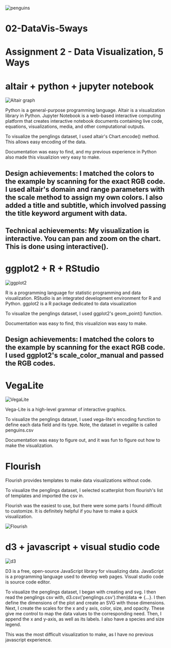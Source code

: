 
![penguins](https://github.com/cs4804-24c/a2-DataVis-5Ways/assets/412089/accc5680-3c77-4d29-9502-d3ff8cd922af)

# 02-DataVis-5ways

Assignment 2 - Data Visualization, 5 Ways  
===

# altair + python + jupyter notebook

![Altair graph]([img/<altair.png>](https://github.com/kwang1004/a2-DataVis-5Ways/blob/main/img/altair.png))

Python is a general-purpose programming language. Altair is a visualization library in Python. Jupyter Notebook is a web-based interactive computing platform that creates interactive notebook documents containing live code, equations, visualizations, media, and other computational outputs. 

To visualize the penglings dataset, I used altair's Chart.encode() method. This allows easy encoding of the data.

Documentation was easy to find, and my previous experience in Python also made this visualizion very easy to make. 

## Design achievements: I matched the colors to the example by scanning for the exact RGB code. I used altair's domain and range parameters with the scale method to assign my own colors. I also added a title and subtitle, which involved passing the title keyword argument with data.
## Technical achievements: My visualization is interactive. You can pan and zoom on the chart. This is done using interactive(). 

# ggplot2 + R + RStudio

![ggplot2](img/<ggplot2.png>)

R is a programming language for statistic programming and data visualization. RStudio is an integrated development environment for R and Python. ggplot2 is a R package dedicated to data visualization

To visualize the penglings dataset, I used ggplot2's geom_point() function. 

Documentation was easy to find, this visualizion was easy to make. 

## Design achievements: I matched the colors to the example by scanning for the exact RGB code. I used ggplot2's scale_color_manual and passed the RGB codes.

# VegaLite

![VegaLite](img/<Vega.png>)

Vega-Lite is a high-level grammar of interactive graphics.

To visualize the penglings dataset, I used vega-lite's encoding function to define each data field and its type. Note, the dataset in vegalite is called penguins.csv

Documentation was easy to figure out, and it was fun to figure out how to make the visualization.

# Flourish

Flourish provides templates to make data visualizations without code.

To visualize the penglings dataset, I selected scatterplot from flourish's list of templates and imported the csv in. 

Flourish was the easiest to use, but there were some parts I found difficult to customize. It is definitely helpful if you have to make a quick visualization. 

![Flourish](img/<flourish.png>)

# d3 + javascript + visual studio code

![d3](img/<d3.png>)

D3 is a free, open-source JavaScript library for visualizing data. JavaScript is a programming language used to develop web pages. Visual studio code is source code editor. 

To visualize the penglings dataset, I began with creating and svg. I then read the penglings csv with, d3.csv('penglings.csv').then(data => {...}. I then define the dimensions of the plot and create an SVG with those dimensions. Next, I create the scales for the x and y axis, color, size, and opacity. These give me control to map the data values to the corresponding need. Then, I append the x and y-axis, as well as its labels. I also have a species and size legend. 

This was the most difficult visualization to make, as I have no previous javascript experience. 
